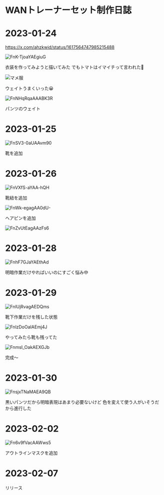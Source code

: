 # WANトレーナーセット制作日誌


# 2023-01-24

https://x.com/ahzkwid/status/1617564747985215488


<img alt="FnK-TjoaYAEgiuG" src="https://github.com/user-attachments/assets/864ae2ec-2e3a-4ce2-9738-380c566ba840" />

衣装を作ってみようと描いてみた
でもトマトはイマイチって言われた🍅



![マメ服](https://github.com/user-attachments/assets/3970bbd9-1091-43e2-9eca-d5b85009a0c2)

ウェイトうまくいった😀



<img alt="FnNHqRqaAAABK3R" src="https://github.com/user-attachments/assets/c976aab9-09f5-4846-8113-11b50559f4ba" />

パンツのウェイト

# 2023-01-25

<img alt="FnSV3-0aUAAvm90" src="https://github.com/user-attachments/assets/7602f9cb-4713-417c-ba88-5ae98b0b1b8e" />

靴を追加



# 2023-01-26

![FnVXfS-aYAA-hQH](https://github.com/user-attachments/assets/d55070ae-633e-4c09-a7ae-17c519e07832)


靴紐を追加


<img alt="FnWk-egagAA0dU-" src="https://github.com/user-attachments/assets/5d072784-ed13-418c-9eab-895a0392783d" />

ヘアピンを追加




<img alt="FnZvUtEagAAzFs6" src="https://github.com/user-attachments/assets/ee4a27c2-552f-4415-9669-365f715bf320" />

# 2023-01-28

<img alt="FnhF7GJaYAEthAd" src="https://github.com/user-attachments/assets/a83798c6-b578-4480-9f38-0e6a0e0c0116" />


明暗作業だけやればいいのにすごく悩み中



# 2023-01-29


<img alt="FnlUjRvagAEDQms" src="https://github.com/user-attachments/assets/4d33d029-0923-4ecd-89e9-b7fcdcc57902" />


靴下作業だけを残した状態




<img alt="FnlzDoOaIAEmj4J" src="https://github.com/user-attachments/assets/15577921-d404-4e27-a2fc-ab16b1237cf9" />

やってみたら靴も残ってた


<img alt="FnmsI_OakAEXGJb" src="https://github.com/user-attachments/assets/48144cb5-fb00-47ab-b168-28d95f42fc72" />

完成〜




# 2023-01-30

<img alt="FnsjxTNaMAEA9QB" src="https://github.com/user-attachments/assets/9de809dd-efef-4009-bebf-ad11489e5629" />

黒いパンツだから明暗表現はあまり必要ないけど
色を変えて使う人がいそうだから進行した



# 2023-02-02

<img alt="Fn6v9fVacAAWws5" src="https://github.com/user-attachments/assets/6de68667-fe08-4f30-a165-922056a40d33" />

アウトラインマスクを追加


# 2023-02-07

リリース










